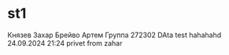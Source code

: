 # st1
Князев Захар
Брейво Артем
Группа 272302
 DAta test
hahahahd
24.09.2024 21:24
privet from zahar
